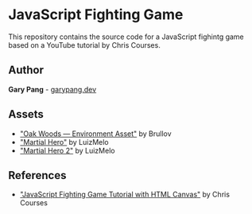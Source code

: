 


# JavaScript Fighting Game
This repository contains the source code for a JavaScript fighintg game based on a YouTube tutorial by Chris Courses.

## Author
**Gary Pang** - [garypang.dev](https://garypang.dev)

## Assets
- ["Oak Woods — Environment Asset"](https://brullov.itch.io/oak-woods) by Brullov
- ["Martial Hero"](https://luizmelo.itch.io/martial-hero) by LuizMelo
- ["Martial Hero 2"](https://luizmelo.itch.io/martial-hero-2) by LuizMelo

## References
- ["JavaScript Fighting Game Tutorial with HTML Canvas"](https://youtu.be/vyqbNFMDRGQ) by Chris Courses
